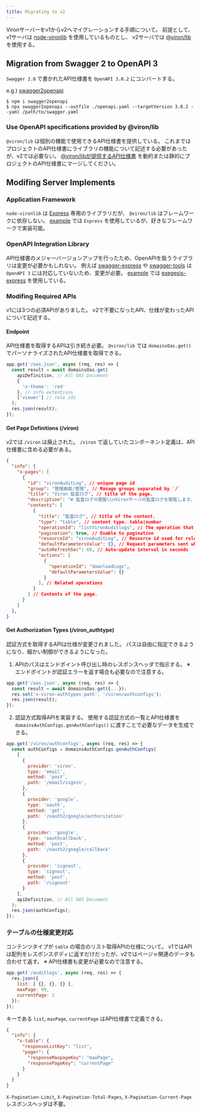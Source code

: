 ```yaml
---
title: Migrating to v2
---
```


Vironサーバーをv1からv2へマイグレーションする手順について。
前提として、v1サーバは [node-vironlib](https://www.npmjs.com/package/node-vironlib) を使用しているものとし、
v2サーバでは [@viron/lib](https://www.npmjs.com/package/@viron/lib) を使用する。

## Migration from Swagger 2 to OpenAPI 3

`Swagger 2.0` で書かれたAPI仕様書を `OpenAPI 3.0.2` にコンバートする。

e.g.) [swagger2openapi](https://www.npmjs.com/package/swagger2openapi)

```
$ npm i swagger2openapi
$ npx swagger2openapi --outfile ./openapi.yaml --targetVersion 3.0.2 --yaml /path/to/swagger.yaml
```

### Use OpenAPI specifications provided by @viron/lib

`@viron/lib` は個別の機能で使用できるAPI仕様書を提供している。
これまではプロジェクトのAPI仕様書にライブラリの機能について記述する必要があったが、v2では必要ない。
[@viron/libが提供するAPI仕様書](https://github.com/cam-inc/viron/tree/develop/packages/nodejs/src/openapi) を動的または静的にプロジェクトのAPI仕様書にマージしてください。

## Modifing Server Implements

### Application Framework

`node-vironlib` は [Express](https://expressjs.com/) 専用のライブラリだが、 `@viron/lib` はフレームワークに依存しない。
[example](https://github.com/cam-inc/viron/tree/develop/example/nodejs) では `Express` を使用しているが、好きなフレームワークで実装可能。

### OpenAPI Integration Library

API仕様書のメジャーバージョンアップを行ったため、OpenAPIを扱うライブラリは変更が必要かもしれない。
例えば [swagger-express](https://www.npmjs.com/package/swagger-express-mw) や [swagger-tools](https://www.npmjs.com/package/swagger-tools) は `OpenAPI 3` には対応していないため、変更が必要。
[example](https://github.com/cam-inc/viron/tree/develop/example/nodejs) では [exegesis-express](https://www.npmjs.com/package/exegesis-express) を使用している。

### Modifing Required APIs

v1には3つの必須APIがありました。
v2で不要になったAPI、仕様が変わったAPIについて記述する。

#### Endpoint

API仕様書を取得するAPIは引き続き必要。
`@viron/lib` では `domainsOas.get()` でパーソナライズされたAPI仕様書を取得できる。

```js
app.get('/oas.json', async (req, res) => {
  const result = await domainsOas.get(
    apiDefinition, // All OAS Document
    {
      'x-theme': 'red' 
    }, // info extentions
    ['viewer'] // role ids
  );
  res.json(result);
});
``` 

#### Get Page Definitions (/viron)

v2では `/viron` は廃止された。
`/viron` で返していたコンポーネント定義は、API仕様書に含める必要がある。

```json
{
  "info": {
    "x-pages": [
      {
        "id": "vironAuditLog", // unique page id
        "group": "管理画面/管理", // Manage groups separated by `/`
        "title": "Viron 監査ログ", // title of the page.
        "description": "# 監査ログの閲覧\\nVironサーバの監査ログを閲覧します。", // markdown can be used.
        "contents": [
          {
            "title": "監査ログ", // title of the content.
            "type": "table", // content type. table|number
            "operationId": "listVironAuditlogs", // The operation that is called when that menu is selected.
            "pagination": true, // Enable to pagination
            "resourceId": "vironAuditLog", // Resource id used for role management.
            "defaultParametersValue": {}, // Request parameters sent when that menu is selected.
            "autoRefreshSec": 60, // Auto-update interval in seconds
            "actions": [
              {
                "operationId": "downloadLogs",
                "defaultParametersValue": {}
              }
            ], // Related operations
          }
        ] // Contents of the page.
      }
    ]
  },
}
```

#### Get Authorization Types (/viron_authtype)

認証方式を取得するAPIは仕様が変更されました。
パスは自由に指定できるようになり、細かい制御ができるようになった。

1. APIのパスはエンドポイント呼び出し時のレスポンスヘッダで指示する。
※ エンドポイントが認証エラーを返す場合も必要なので注意する。

```js
app.get('/oas.json', async (req, res) => {
  const result = await domainsOas.get({...});
  res.set('x-viron-authtypes-path', '/viron/authconfigs');
  res.json(result);
});
```

2. 認証方式取得APIを実装する。
使用する認証方式の一覧とAPI仕様書を `domainsAuthConfigs.genAuthConfigs()` に渡すことで必要なデータを生成できる。

```js
app.get('/viron/authconfigs', async (req, res) => {
  const authConfigs = domainsAuthConfigs.genAuthConfigs(
    [
      {
        provider: 'viron',
        type: 'email',
        method: 'post',
        path: '/email/signin',
      },
      {
        provider: 'google',
        type: 'oauth',
        method: 'get',
        path: '/oauth2/google/authorization'
      },
      {
        provider: 'google',
        type: 'oauthcallback',
        method: 'post',
        path: '/oauth2/google/callback'
      },
      {
        provider: 'signout',
        type: 'signout',
        method: 'post',
        path: '/signout'
      }
    ],
    apiDefinition, // All OAS Document
  );
  res.json(authConfigs);
});
```

### テーブルの仕様変更対応

コンテンツタイプが `table` の場合のリスト取得APIの仕様について。
v1ではAPIは配列をレスポンスボディに返すだけだったが、v2ではページャ関連のデータも合わせて返す。
※ API仕様書も変更が必要なので注意する。

```js
app.get('/auditlogs', async (req, res) => {
  res.json({
    list: [ {}, {}, {} ],
    maxPage: 99,
    currentPage: 2
  });
});
```

キーである `list`, `maxPage`, `currentPage` はAPI仕様書で定義できる。

```json
{
  "info": {
    "x-table": {
      "responseListKey": "list",
      "pager": {
        "responseMaxpageKey": "maxPage",
        "responsePageKey": "currentPage"
      }
    }
  }
}
```

`X-Pagination-Limit`, `X-Pagination-Total-Pages`, `X-Pagination-Current-Page` レスポンスヘッダは不要。

